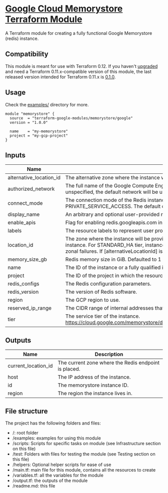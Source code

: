 # [Google Cloud Memorystore Terraform Module](https://registry.terraform.io/modules/terraform-google-modules/memorystore/google/)

A Terraform module for creating a fully functional Google Memorystore (redis) instance.

## Compatibility
This module is meant for use with Terraform 0.12. If you haven't [upgraded](https://www.terraform.io/upgrade-guides/0-12.html) and need a Terraform 0.11.x-compatible version of this module, the last released version intended for Terraform 0.11.x
is [0.1.0](https://registry.terraform.io/modules/terraform-google-modules/memorystore/google/0.1.0).

## Usage

Check the [examples/](./examples/) directory for more.

```hcl
module "memorystore" {
  source  = "terraform-google-modules/memorystore/google"
  version = "1.0.0"

  name    = "my-memorystore"
  project = "my-gcp-project"
}
```

<!-- BEGINNING OF PRE-COMMIT-TERRAFORM DOCS HOOK -->
## Inputs

| Name | Description | Type | Default | Required |
|------|-------------|:----:|:-----:|:-----:|
| alternative\_location\_id | The alternative zone where the instance will be provisioned. | string | `"null"` | no |
| authorized\_network | The full name of the Google Compute Engine network to which the instance is connected. If left unspecified, the default network will be used. | string | `"null"` | no |
| connect\_mode | The connection mode of the Redis instance. Can be either DIRECT_PEERING or PRIVATE_SERVICE_ACCESS. The default connect mode if not provided is DIRECT_PEERING. | string | `"null"` | no |
| display\_name | An arbitrary and optional user-provided name for the instance. | string | `"null"` | no |
| enable\_apis | Flag for enabling redis.googleapis.com in your project | bool | `"true"` | no |
| labels | The resource labels to represent user provided metadata. | map(string) | `"null"` | no |
| location\_id | The zone where the instance will be provisioned. If not provided, the service will choose a zone for the instance. For STANDARD_HA tier, instances will be created across two zones for protection against zonal failures. If [alternativeLocationId] is also provided, it must be different from [locationId]. | string | `"null"` | no |
| memory\_size\_gb | Redis memory size in GiB. Defaulted to 1 GiB | number | `"1"` | no |
| name | The ID of the instance or a fully qualified identifier for the instance. | string | n/a | yes |
| project | The ID of the project in which the resource belongs to. | string | n/a | yes |
| redis\_configs | The Redis configuration parameters. | map | `<map>` | no |
| redis\_version | The version of Redis software. | string | `"null"` | no |
| region | The GCP region to use. | string | `"null"` | no |
| reserved\_ip\_range | The CIDR range of internal addresses that are reserved for this instance. | string | `"null"` | no |
| tier | The service tier of the instance. https://cloud.google.com/memorystore/docs/redis/reference/rest/v1/projects.locations.instances#Tier | string | `"STANDARD_HA"` | no |

## Outputs

| Name | Description |
|------|-------------|
| current\_location\_id | The current zone where the Redis endpoint is placed. |
| host | The IP address of the instance. |
| id | The memorystore instance ID. |
| region | The region the instance lives in. |

<!-- END OF PRE-COMMIT-TERRAFORM DOCS HOOK -->

## File structure

The project has the following folders and files:

- /: root folder
- /examples: examples for using this module
- /scripts: Scripts for specific tasks on module (see Infrastructure section on this file)
- /test: Folders with files for testing the module (see Testing section on this file)
- /helpers: Optional helper scripts for ease of use
- /main.tf: main file for this module, contains all the resources to create
- /variables.tf: all the variables for the module
- /output.tf: the outputs of the module
- /readme.md: this file
